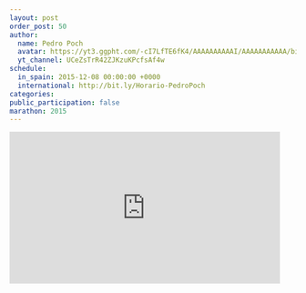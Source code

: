 ```yaml
---
layout: post
order_post: 50
author:
  name: Pedro Poch
  avatar: https://yt3.ggpht.com/-cI7LfTE6fK4/AAAAAAAAAAI/AAAAAAAAAAA/biClNcktAAI/s88-c-k-no/photo.jpg
  yt_channel: UCeZsTrR42ZJKzuKPcfsAf4w
schedule:
  in_spain: 2015-12-08 00:00:00 +0000
  international: http://bit.ly/Horario-PedroPoch
categories:
public_participation: false
marathon: 2015
---
```

<iframe width="475" height="267" src="https://www.youtube.com/embed/6XJXAjZXJRI" frameborder="0" allowfullscreen></iframe>
